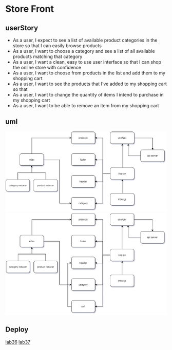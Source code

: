 # Store Front

## userStory 
- As a user, I expect to see a list of available product categories in the store so that I can easily browse products
- As a user, I want to choose a category and see a list of all available products matching that category
- As a user, I want a clean, easy to use user interface so that I can shop the online store with confidence
- As a user, I want to choose from products in the list and add them to my shopping cart
- As a user, I want to see the products that I’ve added to my shopping cart so that
- As a user, I want to change the quantity of items I intend to purchase in my shopping cart
- As a user, I want to be able to remove an item from my shopping cart

## uml
![](https://github.com/AnwarAbbass/store/blob/lab36/react.png?raw=true)
![](https://github.com/AnwarAbbass/store/blob/lab37/stor.png?raw=true)

## Deploy
[lab36](https://60e9ef531fd78b6a82aceeb1--silly-heyrovsky-9d1a9d.netlify.app/)
[lab37](https://60eaf74f168500bbb7caa37c--stupefied-cori-26a68c.netlify.app/)

